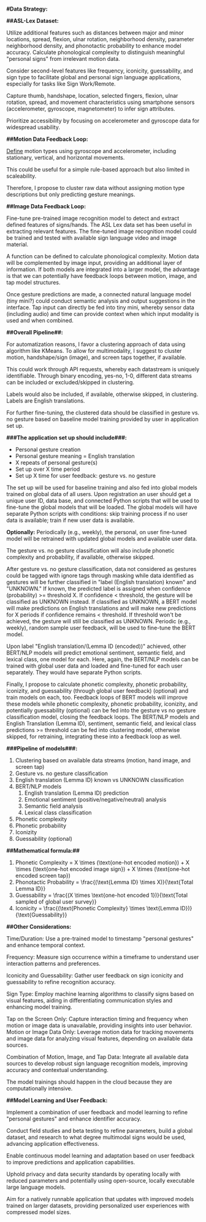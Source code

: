 **#Data Strategy:**

**##ASL-Lex Dataset:**

Utilize additional features such as distances between major and minor locations, spread, flexion, ulnar rotation, neighborhood density, parameter neighborhood density, and phonotactic probability to enhance model accuracy. Calculate phonological complexity to distinguish meaningful "personal signs" from irrelevant motion data.

Consider second-level features like frequency, iconicity, guessability, and sign type to facilitate global and personal sign language applications, especially for tasks like Sign Work/Remote.

Capture thumb, handshape, location, selected fingers, flexion, ulnar rotation, spread, and movement characteristics using smartphone sensors (accelerometer, gyroscope, magnetometer) to infer sign attributes. 

Prioritize accessibility by focusing on accelerometer and gyroscope data for widespread usability.

**##Motion Data Feedback Loop:**

[Define](motion_type_function.md) motion types using gyroscope and accelerometer, including stationary, vertical, and horizontal movements.

This could be useful for a simple rule-based approach but also limited in scaleability. 

Therefore, I propose to cluster raw data without assigning motion type descriptions but only predicting gesture meanings. 

**##Image Data Feedback Loop:** 

Fine-tune pre-trained image recognition model to detect and extract defined features of signs/hands. The ASL Lex data set has been useful in extracting relevant features. The fine-tuned image recognition model could be trained and tested with available sign language video and image material. 

A function can be defined to calculate phonological complexity. Motion data will be complemented by image input, providing an additional layer of information. If both models are integrated into a larger model, the advantage is that we can potentially have feedback loops between motion, image, and tap model structures. 

Once gesture predictions are made, a connected natural language model (tiny mini?) could conduct semantic analysis and output suggestions in the interface. Tap input can directly be fed into tiny mini, whereby sensor data (including audio) and time can provide context when which input modality is used and when combined. 

**##Overall Pipeline##:**

For automatization reasons, I favor a clustering approach of data using algorithm like KMeans. To allow for multimodality, I suggest to cluster motion, handshape/sign (image), and screen taps together, if available. 

This could work through API requests, whereby each datastream is uniquely identifiable. Through binary encoding, yes-no, 1-0, different data streams can be included or excluded/skipped in clustering. 

Labels would also be included, if available, otherwise skipped, in clustering. Labels are English translations. 

For further fine-tuning, the clustered data should be classified in gesture vs. no gesture based on baseline model training provided by user in application set up. 

**###The application set up should include###:**

- Personal gesture creation
- Personal gesture meaning = English translation 
- X repeats of personal gesture(s)
- Set up over X time period 
- Set up X time for user feedback: gesture vs. no gesture 

The set up will be used for baseline training and also fed into global models trained on global data of all users. Upon registration an user should get a unique user ID, data base, and connected Python scripts that will be used to fine-tune the global models that will be loaded. The global models will have separate Python scripts with conditions: skip training process if no user data is available; train if new user data is available. 

**Optionally:** Periodically (e.g., weekly), the personal, on user fine-tuned model will be retrained with updated global models and available user data. 

The gesture vs. no gesture classification will also include phonetic complexity and probability, if available, otherwise skipped. 

After gesture vs. no gesture classification, data not considered as gestures could be tagged with ignore tags through masking while data identified as gestures will be further classified in "label (English translation) known" and "UNKNOWN." If known, the predicted label is assigned when confidence (probability) >= threshold X. If confidence < threshold, the gesture will be classified as UNKNOWN instead. If classified as UNKNOWN, a BERT model will make predictions on English translations and will make new predictions for X periods if confidence remains < threshold. If threshold won't be achieved, the gesture will still be classified as UNKNOWN. Periodic (e.g., weekly), random sample user feedback, will be used to fine-tune the BERT model. 

Upon label "English translation/(Lemma ID (encoded))" achieved, other BERT/NLP models will predict emotional sentiment, semantic field, and lexical class, one model for each. Here, again, the BERT/NLP models can be trained with global user data and loaded and fine-tuned for each user separately. They would have separate Python scripts.

Finally, I propose to calculate phonetic complexity, phonetic probability, iconizity, and guessability (through global user feedback) (optional) and train models on each, too. Feedback loops of BERT models will improve these models while  phonetic complexity, phonetic probability, iconizity, and potentially guessability (optional) can be fed into the gesture vs no gesture classification model, closing the feedback loops. The BERT/NLP models and English Translation (Lemma ID), sentiment, semantic field, and lexical class predictions >= threshold can be fed into clustering model, otherwise skipped, for retraining, integrating these into a feedback loop as well. 

**###Pipeline of models###:** 

1. Clustering based on available data streams (motion, hand image, and screen tap)
2. Gesture vs. no gesture classification
3. English translation (Lemma ID) known vs UNKNOWN classification 
4. BERT/NLP models 
    1. English translation (Lemma ID) prediction
    2. Emotional sentiment (positive/negative/neutral) analysis
    3. Semantic field analysis 
    4. Lexical class classification 
5. Phonetic complexity
6. Phonetic probability 
7. Iconizity
8. Guessability (optional)

**##Mathematical formula:##**

1. Phonetic Complexity = X \times (\text{one-hot encoded motion}) + X \times (\text{one-hot encoded image sign}) + X \times (\text{one-hot encoded screen tap})
2. Phonotactic Probability = \frac{(\text{Lemma ID} \times X)}{\text{Total Lemma ID}}
3. Guessability = \frac{(X \times \text{one-hot encoded 1})}{\text{Total sampled of global user survey}}
4. Iconicity = \frac{(\text{Phonetic Complexity} \times \text{Lemma ID})}{\text{Guessability}}

**##Other Considerations:**

Time/Duration: Use a pre-trained model to timestamp "personal gestures" and enhance temporal context.

Frequency: Measure sign occurrence within a timeframe to understand user interaction patterns and preferences.

Iconicity and Guessability: Gather user feedback on sign iconicity and guessability to refine recognition accuracy.

Sign Type: Employ machine learning algorithms to classify signs based on visual features, aiding in differentiating communication styles and enhancing model training.

Tap on the Screen Only: Capture interaction timing and frequency when motion or image data is unavailable, providing insights into user behavior.
Motion or Image Data Only: Leverage motion data for tracking movements and image data for analyzing visual features, depending on available data sources.

Combination of Motion, Image, and Tap Data: Integrate all available data sources to develop robust sign language recognition models, improving accuracy and contextual understanding.

The model trainings should happen in the cloud because they are computationally intensive. 

**##Model Learning and User Feedback:**

Implement a combination of user feedback and model learning to refine "personal gestures" and enhance identifier accuracy.

Conduct field studies and beta testing to refine parameters, build a global dataset, and research to what degree multimodal signs would be used, advancing application effectiveness.

Enable continuous model learning and adaptation based on user feedback to improve predictions and application capabilities.

Uphold privacy and data security standards by operating locally with reduced parameters and potentially using open-source, locally executable large language models.

Aim for a natively runnable application that updates with improved models trained on larger datasets, providing personalized user experiences with compressed model sizes.
